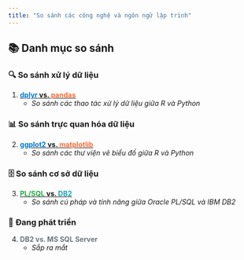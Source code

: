 ```yaml
---
title: "So sánh các công nghệ và ngôn ngữ lập trình"
---
```


## 📚 **Danh mục so sánh**

### 🔍 **So sánh xử lý dữ liệu**
1. **[<span style="color: #007ACC;">dplyr</span> vs. <span style="color: #FF6B35;">pandas</span>](https://nguyenngocbinh.github.io/snippets/comparision/dplyr-pandas.html)**
   - *So sánh các thao tác xử lý dữ liệu giữa R và Python*

### 📊 **So sánh trực quan hóa dữ liệu**
2. **[<span style="color: #007ACC;">ggplot2</span> vs. <span style="color: #FF6B35;">matplotlib</span>](https://nguyenngocbinh.github.io/snippets/comparision/ggplot2-matplotlib.html)**
   - *So sánh các thư viện vẽ biểu đồ giữa R và Python*

### 🗄️ **So sánh cơ sở dữ liệu**
3. **[<span style="color: #28A745;">PL/SQL</span> vs. <span style="color: #17A2B8;">DB2</span>](https://nguyenngocbinh.github.io/snippets/comparision/plsql-db2.html)**
   - *So sánh cú pháp và tính năng giữa Oracle PL/SQL và IBM DB2*

### 🚧 **Đang phát triển**
4. **<span style="color: #6C757D;">DB2 vs. MS SQL Server</span>**
   - *Sắp ra mắt*



